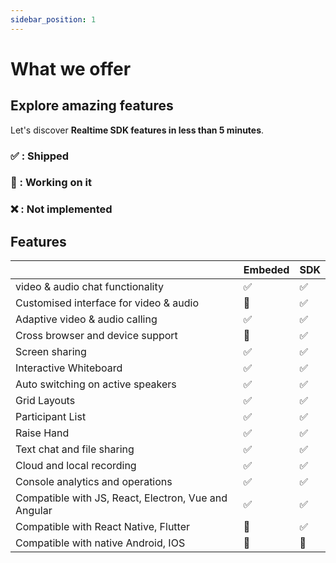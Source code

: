 ```yaml
---
sidebar_position: 1
---
```


# What we offer

## Explore amazing features

Let's discover **Realtime SDK features in less than 5 minutes**.

### ✅ : Shipped

### 🚧 : Working on it

### ❌ : Not implemented

## Features

|                                                      | Embeded | SDK |
| ---------------------------------------------------- | ------- | --- |
| video & audio chat functionality                     | ✅      | ✅  |
| Customised interface for video & audio               | 🚧      | ✅  |
| Adaptive video & audio calling                       | ✅      | ✅  |
| Cross browser and device support                     | 🚧      | ✅  |
| Screen sharing                                       | ✅      | ✅  |
| Interactive Whiteboard                               | ✅      | ✅  |
| Auto switching on active speakers                    | ✅      | ✅  |
| Grid Layouts                                         | ✅      | ✅  |
| Participant List                                     | ✅      | ✅  |
| Raise Hand                                           | ✅      | ✅  |
| Text chat and file sharing                           | ✅      | ✅  |
| Cloud and local recording                            | ✅      | ✅  |
| Console analytics and operations                     | ✅      | ✅  |
| Compatible with JS, React, Electron, Vue and Angular | ✅      | ✅  |
| Compatible with React Native, Flutter                | 🚧      | ✅  |
| Compatible with native Android, IOS                  | 🚧      | 🚧  |
